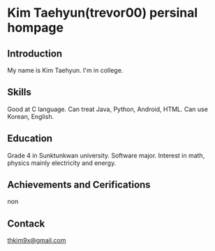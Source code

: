 # Kim Taehyun(trevor00) persinal hompage
## Introduction

My name is Kim Taehyun. I'm in college.


## Skills

Good at C language. Can treat Java, Python, Android, HTML. Can use Korean, English.


## Education

Grade 4 in Sunktunkwan university. Software major. Interest in math, physics mainly electricity and energy.


## Achievements and Cerifications

non


## Contack

thkim9x@gmail.com


